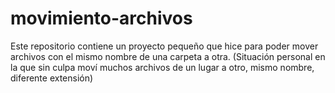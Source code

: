 # movimiento-archivos
Este repositorio contiene un proyecto pequeño que hice para poder mover archivos con el mismo nombre de una carpeta a otra. (Situación personal en la que sin culpa moví muchos archivos de un lugar a otro, mismo nombre, diferente extensión)
